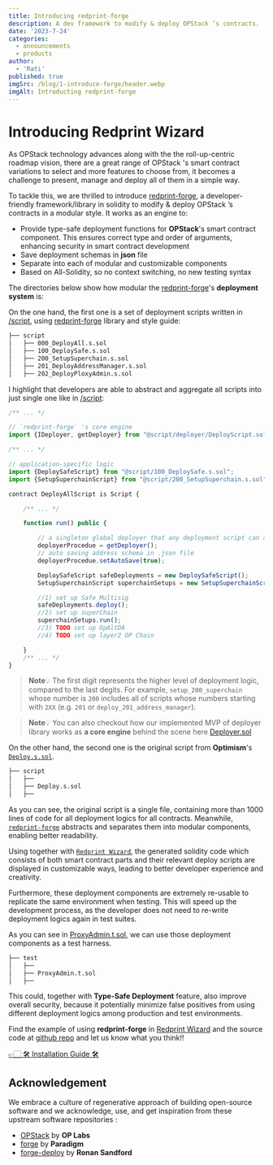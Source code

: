 ```yaml
---
title: Introducing redprint-forge
description: A dev framework to modify & deploy OPStack ’s contracts.
date: '2023-7-24'
categories:
  - announcements
  - products
author:
  - 'Rati'
published: true
imgSrc: /blog/1-introduce-forge/header.webp
imgAlt: Introducting redprint-forge
---
```


# Introducing Redprint Wizard


As OPStack technology advances along with the the roll-up-centric roadmap vision, there are a great range of OPStack 's smart contract variations to select and more features to choose from, it becomes a challenge to present, manage and deploy all of them in a simple way. 

To tackle this, we are thrilled to  introduce [redprint-forge](https://github.com/Ratimon/redprint-forge), a developer-friendly framework/library in solidity to modify & deploy OPStack ’s contracts in a modular style. It works as an engine to:

- Provide type-safe deployment functions for **OPStack**'s smart contract component. This ensures correct type and order of arguments, enhancing security in smart contract development
- Save deployment schemas in **json** file
- Separate into each of modular and customizable components
- Based on All-Solidity, so no context switching, no new testing syntax

The directories below show how modular the [redprint-forge](https://github.com/Ratimon/redprint-forge)'s **deployment system** is:

On the one hand, the first one is a set of deployment scripts written in [/script](https://github.com/Ratimon/redprint-optimism-contracts-examples/tree/main/script), using [redprint-forge](https://github.com/Ratimon/redprint-forge) library and style guide:

```sh 
├── script
│   ├── 000_DeployAll.s.sol
│   ├── 100_DeploySafe.s.sol
│   ├── 200_SetupSuperchain.s.sol
│   ├── 201_DeployAddressManager.s.sol
│   ├── 202_DeployPloxyAdmin.s.sol
```

I highlight that developers are able to abstract and aggregate all scripts into just single one like in [/script](https://github.com/Ratimon/redprint-optimism-contracts-examples/blob/main/script/000_DeployAll.s.sol):

```ts
/** ... */

// `redprint-forge` 's core engine
import {IDeployer, getDeployer} from "@script/deployer/DeployScript.sol";

/** ... */

// application-specific logic
import {DeploySafeScript} from "@script/100_DeploySafe.s.sol";
import {SetupSuperchainScript} from "@script/200_SetupSuperchain.s.sol";

contract DeployAllScript is Script {

    /** ... */

    function run() public {

        // a singleton global deployer that any deployment script can access
        deployerProcedue = getDeployer();
        // auto saving address schema in .json file
        deployerProcedue.setAutoSave(true);

        DeploySafeScript safeDeployments = new DeploySafeScript();
        SetupSuperchainScript superchainSetups = new SetupSuperchainScript();

        //1) set up Safe Multisig
        safeDeployments.deploy();
        //2) set up superChain
        superchainSetups.run();
        //3) TODO set up OpAltDA
        //4) TODO set up layer2 OP Chain

    }
    /** ... */
}
```

> **Note**💡
The first digit represents the higher level of deployment logic, compared to the last degits. For example, `setup_200_superchain` whose number is `200` includes all of scripts whose numbers starting with `2XX` (e.g. `201` or `deploy_201_address_manager`).

> **Note**💡
You can also checkout how our implemented MVP of deployer library works as **a core engine** behind the scene here [Deployer.sol](https://github.com/Ratimon/redprint-optimism-contracts-examples/blob/efa1d92424989f0b7c313f9a1d1592b64ea1aadd/script/deployer/Deployer.sol)

On the other hand, the second one is the original script from **Optimism**'s [`Deploy.s.sol`](https://github.com/ethereum-optimism/optimism/blob/abfc1e1f37a89405bacd08a3bb6363250d3f68f5/packages/contracts-bedrock/scripts/Deploy.s.sol).

```sh
├── script
│   ├──
│   ├── Deploy.s.sol
│   ├──
```

As you can see, the original script is a single file, containing more than 1000 lines of code for all deployment logics for all contracts. Meanwhile, [`redprint-forge`](https://github.com/Ratimon/redprint-forge) abstracts and separates them into modular components, enabling better readability.

Using together with [`Redprint Wizard`](https://redprint.ninja/), the generated solidity code which consists of both smart contract parts and their relevant deploy scripts are displayed in customizable ways, leading to better developer experience and creativity.

Furthermore, these deployment components are extremely re-usable to replicate the same environment when testing. This will speed up the development process, as the developer does not need to re-write deployment logics again in test suites.

As you can see in [ProxyAdmin.t.sol](https://github.com/Ratimon/redprint-optimism-contracts-examples/blob/main/test/ProxyAdmin.t.sol), we can use those deployment components as a test harness.

```sh
├── test
│   ├──
│   ├── ProxyAdmin.t.sol
│   ├──
```

This could, together with **Type-Safe Deployment** feature, also improve overall security, because it potentially minimize false positives from using different deployment logics among production and test environments.

Find the example of using **redprint-forge** in [Redprint Wizard](http://redprint.ninja/) and the source code at [github repo](https://github.com/Ratimon/redprint-forge) and let us know what you think!!

[👉🏻  🛠️ Installation Guide 🛠️](https://github.com/Ratimon/redprint-forge?tab=readme-ov-file#installation)

## Acknowledgement

We embrace a culture of regenerative approach of building open-source software and we acknowledge, use, and get inspiration from these upstream software repositories :
- [OPStack](https://github.com/ethereum-optimism/optimism) by **OP Labs**
- [forge](https://github.com/foundry-rs/foundry/tree/master/crates/forge) by **Paradigm**
- [forge-deploy](https://github.com/wighawag/forge-deploy) by **Ronan Sandford**
